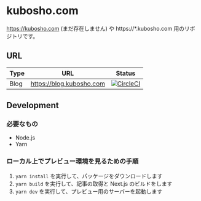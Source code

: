 # kubosho.com

https://kubosho.com (まだ存在しません) や https://*.kubosho.com 用のリポジトリです。

## URL

| Type | URL                      | Status                                                                                                                |
| ---- | ------------------------ | --------------------------------------------------------------------------------------------------------------------- |
| Blog | https://blog.kubosho.com | [![CircleCI](https://circleci.com/gh/kubosho/kubosho.com.svg?style=svg)](https://circleci.com/gh/kubosho/kubosho.com) |

## Development

### 必要なもの

- Node.js
- Yarn

### ローカル上でプレビュー環境を見るための手順

1. `yarn install` を実行して、パッケージをダウンロードします
2. `yarn build` を実行して、記事の取得と Next.js のビルドをします
3. `yarn dev` を実行して、プレビュー用のサーバーを起動します
